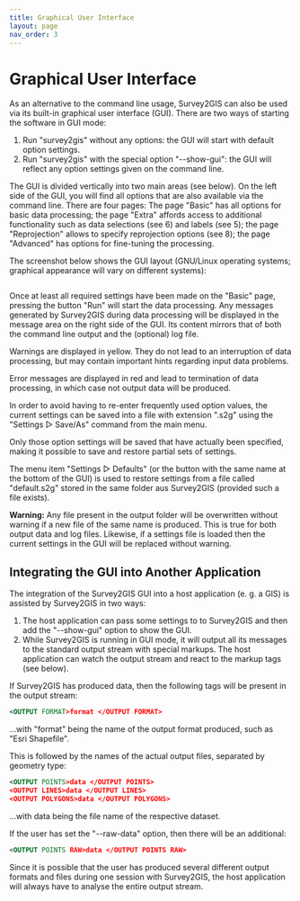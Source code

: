 ```yaml
---
title: Graphical User Interface
layout: page
nav_order: 3
---
```


# Graphical User Interface

As an alternative to the command line usage, Survey2GIS can also be used via its built-in graphical user interface (GUI). There are two ways of starting the software in GUI mode:

1. Run "survey2gis" without any options: the GUI will start with default option settings.
2. Run "survey2gis" with the special option "--show-gui": the GUI will reflect any option settings given on the command line.

The GUI is divided vertically into two main areas (see below). On the left side of the GUI, you will find all options that are also available via the command line. There are four pages: The page "Basic" has all options for basic data processing; the page "Extra" affords access to additional functionality such as data selections (see 6) and labels (see 5); the page "Reprojection" allows to specify reprojection options (see 8); the page "Advanced" has options for fine-tuning the processing.

The screenshot below shows the GUI layout (GNU/Linux operating systems; graphical appearance will vary on different systems):

<img srd="img/20.jpg" style="max-width: 50%">

Once at least all required settings have been made on the "Basic" page, pressing the button "Run" will start the data processing. Any messages generated by Survey2GIS during data processing will be displayed in the message area on the right side of the GUI. Its content mirrors that of both the command line output and the (optional) log file.

Warnings are displayed in yellow. They do not lead to an interruption of data processing, but may contain important hints regarding input data problems.

Error messages are displayed in red and lead to termination of data processing, in which case not output data will be produced.

In order to avoid having to re-enter frequently used option values, the current settings can be saved into a file with extension ".s2g" using the "Settings ▷ Save/As" command from the main menu.

Only those option settings will be saved that have actually been specified, making it possible to save and restore partial sets of settings.

The menu item "Settings ▷ Defaults" (or the button with the same name at the bottom of the GUI) is used to restore settings from a file called "default.s2g" stored in the same folder aus Survey2GIS (provided such a file exists).

**Warning:** Any file present in the output folder will be overwritten without warning if a new file of the same name is produced. This is true for both output data and log files. Likewise, if a settings file is loaded then the current settings in the GUI will be replaced without warning.

## Integrating the GUI into Another Application

The integration of the Survey2GIS GUI into a host application (e. g. a GIS) is assisted by Survey2GIS in two ways:

1. The host application can pass some settings to to Survey2GIS and then add the "--show-gui" option to show the GUI.
2. While Survey2GIS is running in GUI mode, it will output all its messages to the standard output stream with special markups. The host application can watch the output stream and react to the markup tags (see below).

If Survey2GIS has produced data, then the following tags will be present in the output stream:

```xml
<OUTPUT FORMAT>format </OUTPUT FORMAT>
```

...with "format" being the name of the output format produced, such as "Esri Shapefile".

This is followed by the names of the actual output files, separated by geometry type:

```xml
<OUTPUT POINTS>data </OUTPUT POINTS>
<OUTPUT LINES>data </OUTPUT LINES>
<OUTPUT POLYGONS>data </OUTPUT POLYGONS>
```

...with data being the file name of the respective dataset.

If the user has set the "--raw-data" option, then there will be an additional:

```xml
<OUTPUT POINTS RAW>data </OUTPUT POINTS RAW>
```

Since it is possible that the user has produced several different output formats and files during one session with Survey2GIS, the host application will always have to analyse the entire output stream.